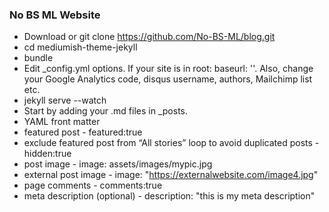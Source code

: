 ### No BS ML Website

- Download or git clone https://github.com/No-BS-ML/blog.git
- cd mediumish-theme-jekyll
- bundle
- Edit _config.yml options. If your site is in root: baseurl: ''. Also, change your Google Analytics code, disqus username, authors, Mailchimp list etc.
- jekyll serve --watch
- Start by adding your .md files in _posts. 
- YAML front matter
- featured post - featured:true
- exclude featured post from “All stories” loop to avoid duplicated posts - hidden:true
- post image - image: assets/images/mypic.jpg
- external post image - image: "https://externalwebsite.com/image4.jpg"
- page comments - comments:true
- meta description (optional) - description: "this is my meta description"
